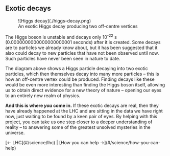 ## Exotic decays

<figure>
  ![Higgs decay](./higgs-decay.png)
  <figcaption>An exotic Higgs decay producing two off-centre vertices</figcaption>
</figure>

The Higgs boson is unstable and decays only 10<sup>-22</sup> s (0.0000000000000000000001 seconds) after it is created. Some decays are to particles we already know about, but it has been suggested that it also could decay to new particles that have not been observed until now. Such particles have never been seen in nature to date.

The diagram above shows a Higgs particle decaying into two exotic particles, which then themselves decay into many more particles – this is how an off-centre vertex could be produced. Finding decays like these would be even more interesting than finding the Higgs boson itself, allowing us to obtain direct evidence for a new theory of nature – opening our eyes to an entirely new realm of physics.

**And this is where _you_ come in.** If these exotic decays are real, then they have already happened at the LHC and are sitting in the data we have right now, just waiting to be found by a keen pair of eyes. By helping with this project, you can take us one step closer to a deeper understanding of reality – to answering some of the greatest unsolved mysteries in the universe.

<nav class="sub-pages">
  [← LHC](#/science/lhc) | [How you can help →](#/science/how-you-can-help)
</nav>
